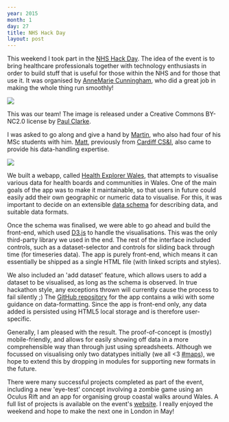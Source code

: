 ```yaml
---
year: 2015
month: 1
day: 27
title: NHS Hack Day
layout: post
---
```


<p>This weekend I took part in the <a href="http://nhshackday.com" target="_blank">NHS Hack Day</a>. The idea of the event is to bring healthcare professionals together with technology enthusiasts in order to build stuff that is useful for those within the NHS and for those that use it. It was organised by <a href="https://twitter.com/amcunningham" target="_blank">AnneMarie Cunningham</a>, who did a great job in making the whole thing run smoothly!</p>

<img src="/media/blog/nhshackday2.jpg" class="large-image blog-image" />
<p class="small">This was our team! The image is released under a Creative Commons BY-NC2.0 license by <a href="https://www.flickr.com/photos/paul_clarke" target="_blank">Paul Clarke</a>.</p>

<p>I was asked to go along and give a hand by <a href="http://martinjc.com" target="_blank">Martin</a>, who also had four of his MSc students with him. <a href="http://mattjw.net" target="_blank">Matt</a>, previously from <a href="http://cs.cf.ac.uk" target="_blank">Cardiff CS&I</a>, also came to provide his data-handling expertise.</p>

<img src="/media/blog/nhshackday.png" class="large-image blog-image" />

<p>We built a webapp, called <a href="http://compjcdf.github.io/nhs_hack/app.html" target="_blank">Health Explorer Wales</a>, that attempts to visualise various data for health boards and communities in Wales. One of the main goals of the app was to make it maintainable, so that users in future could easily add their own geographic or numeric data to visualise. For this, it was important to decide on an extensible <a href="https://github.com/CompJCDF/nhs_hack/blob/master/data/descriptors.json" target="_blank">data schema</a> for describing data, and suitable data formats.</p>

<p>Once the schema was finalised, we were able to go ahead and build the front-end, which used <a href="http://d3js.org" target="_blank">D3.js</a> to handle the visualisations. This was the only third-party library we used in the end. The rest of the interface included controls, such as a dataset-selector and controls for sliding back through time (for timeseries data). The app is purely front-end, which means it can essentially be shipped as a single HTML file (with linked scripts and styles).</p>

<p>We also included an 'add dataset' feature, which allows users to add a dataset to be visualised, as long as the schema is observed. In true hackathon style, any exceptions thrown will currently cause the process to fail silently ;) The <a href="https://github.com/CompJCDF/nhs_hack" target="_blank">GitHub repository</a> for the app contains a wiki with some guidance on data-formatting. Since the app is front-end only, any data added is persisted using HTML5 local storage and is therefore user-specific.</p>

<p>Generally, I am pleased with the result. The proof-of-concept is (mostly) mobile-friendly, and allows for easily showing off data in a more comprehensible way than through just using spreadsheets. Although we focussed on visualising only two datatypes initially (we all <3 <a href="https://twitter.com/_r_309" target="_blank">#maps</a>), we hope to extend this by dropping in modules for supporting new formats in the future.</a>

<p>There were many successful projects completed as part of the event, including a new 'eye-test' concept involving a zombie game using an Oculus Rift and an app for organising group coastal walks around Wales. A full list of projects is available on the event's <a href="http://nhshackday.com/previous/events/2015/01/cardiff" target="_blank">website</a>. I really enjoyed the weekend and hope to make the next one in London in May!</p>
